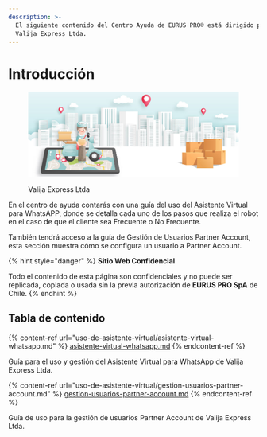 ```yaml
---
description: >-
  El siguiente contenido del Centro Ayuda de EURUS PRO® está dirigido para
  Valija Express Ltda.
---
```


# Introducción

<figure><img src=".gitbook/assets/image (49).png" alt=""><figcaption><p>Valija Express Ltda</p></figcaption></figure>

En el centro de ayuda contarás con una guía del uso del Asistente Virtual para WhatsAPP, donde se detalla cada uno de los pasos que realiza el robot en el caso de que el cliente sea Frecuente o No Frecuente.

También tendrá acceso a la guía de Gestión de Usuarios Partner Account, esta sección muestra cómo se configura un usuario a Partner Account.&#x20;

{% hint style="danger" %}
**Sitio Web Confidencial**

Todo el contenido de esta página son confidenciales y no puede ser replicada, copiada o usada sin la previa autorización de **EURUS PRO SpA** de Chile.
{% endhint %}

## Tabla de contenido

{% content-ref url="uso-de-asistente-virtual/asistente-virtual-whatsapp.md" %}
[asistente-virtual-whatsapp.md](uso-de-asistente-virtual/asistente-virtual-whatsapp.md)
{% endcontent-ref %}

Guía para el uso y gestión del Asistente Virtual para WhatsApp de Valija Express Ltda.

{% content-ref url="uso-de-asistente-virtual/gestion-usuarios-partner-account.md" %}
[gestion-usuarios-partner-account.md](uso-de-asistente-virtual/gestion-usuarios-partner-account.md)
{% endcontent-ref %}

Guía de uso para la gestión de usuarios Partner Account de Valija Express Ltda.
